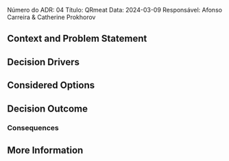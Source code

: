 Número do ADR: 04
Título: QRmeat
Data: 2024-03-09
Responsável: Afonso Carreira & Catherine Prokhorov

## Context and Problem Statement

## Decision Drivers

## Considered Options

## Decision Outcome

### Consequences

## More Information
